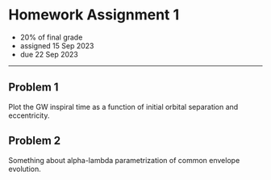 # Homework Assignment 1

  * 20% of final grade
  * assigned 15 Sep 2023
  * due 22 Sep 2023

---

## Problem 1

Plot the GW inspiral time as a function of initial orbital separation and eccentricity.

## Problem 2

Something about alpha-lambda parametrization of common envelope evolution.
